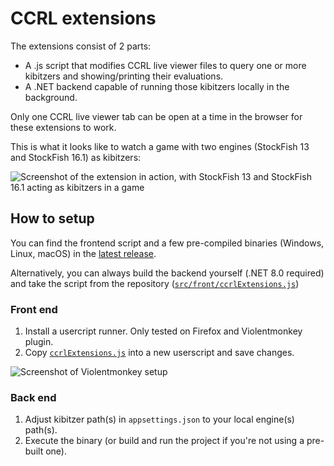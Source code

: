 # CCRL extensions

The extensions consist of 2 parts:

- A .js script that modifies CCRL live viewer files to query one or more kibitzers and showing/printing their evaluations.
- A .NET backend capable of running those kibitzers locally in the background.

Only one CCRL live viewer tab can be open at a time in the browser for these extensions to work.

This is what it looks like to watch a game with two engines (StockFish 13 and StockFish 16.1) as kibitzers:

![Screenshot of the extension in action, with StockFish 13 and StockFish 16.1 acting as kibitzers in a game](https://github.com/GediminasMasaitis/CcrlExtensions/assets/11148519/0693ee16-3240-493f-98cd-8d9daa814749)

## How to setup

You can find the frontend script and a few pre-compiled binaries (Windows, Linux, macOS) in the [latest release](https://github.com/GediminasMasaitis/CcrlExtensions/releases/latest).

Alternatively, you can always build the backend yourself (.NET 8.0 required) and take the script from the repository ([`src/front/ccrlExtensions.js`](src/front/ccrlExtensions.js))

### Front end

1. Install a usercript runner. Only tested on Firefox and Violentmonkey plugin.
2. Copy [`ccrlExtensions.js`](src/front/ccrlExtensions.js) into a new userscript and save changes.

![Screenshot of Violentmonkey setup](https://github.com/GediminasMasaitis/CcrlExtensions/assets/11148519/13439011-eb74-4004-8ba9-1b5399e248b5)

### Back end

1. Adjust kibitzer path(s) in `appsettings.json` to your local engine(s) path(s).
2. Execute the binary (or build and run the project if you're not using a pre-built one).
